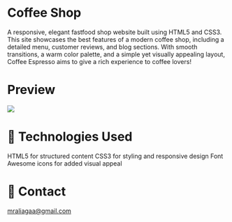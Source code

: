 <h1>Coffee Shop</h1>

<p>A responsive, elegant fastfood shop website built using HTML5 and CSS3. This site showcases the best features of a modern coffee shop, including a detailed menu, customer reviews, and blog sections. With smooth transitions, a warm color palette, and a simple yet visually appealing layout, Coffee Espresso aims to give a rich experience to coffee lovers!</p>

<h1>Preview</h1>

![](./gif/screenimg.gif)

<h1>🧰 Technologies Used</h1>

HTML5 for structured content
CSS3 for styling and responsive design
Font Awesome icons for added visual appeal

<h1>📧 Contact</h1>
<a href="#">mraliagaa@gmail.com</a>
